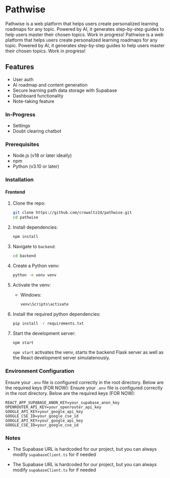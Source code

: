# Pathwise

Pathwise is a web platform that helps users create personalized learning roadmaps for any topic. Powered by AI, it generates step-by-step guides to help users master their chosen topics. Work in progress!
Pathwise is a web platform that helps users create personalized learning roadmaps for any topic. Powered by AI, it generates step-by-step guides to help users master their chosen topics. Work in progress!

## Features
- User auth
- AI roadmap and content generation
- Secure learning path data storage with Supabase
- Dashboard functionality
- Note-taking feature

### In-Progress
- Settings
- Doubt clearing chatbot

### Prerequisites
- Node.js (v18 or later ideally)
- npm
- Python (v3.10 or later)

### Installation

#### Frontend
1. Clone the repo:
   ```bash
   git clone https://github.com/crowaltz24/pathwise.git
   cd pathwise
   ```
2. Install dependencies:
   ```bash
   npm install
   ```

3. Navigate to `backend`:
   ```bash
   cd backend
   ```
4. Create a Python venv:
   ```bash
   python -m venv venv
   ```
5. Activate the venv:
   - Windows:
     ```bash
     venv\Scripts\activate
     ```
6. Install the required python dependencies:
   ```bash
   pip install -r requirements.txt
   ```

7. Start the development server:
   ```bash
   npm start
   ```

   `npm start` activates the venv, starts the backend Flask server as well as the React development server simulatenously.

### Environment Configuration
Ensure your `.env` file is configured correctly in the root directory. Below are the required keys (FOR NOW):
Ensure your `.env` file is configured correctly in the root directory. Below are the required keys (FOR NOW):

```
REACT_APP_SUPABASE_ANON_KEY=your_supabase_anon_key
OPENROUTER_API_KEY=your_openrouter_api_key
GOOGLE_API_KEY=your_google_api_key
GOOGLE_CSE_ID=your_google_cse_id
GOOGLE_API_KEY=your_google_api_key
GOOGLE_CSE_ID=your_google_cse_id
```

### Notes
- The Supabase URL is hardcoded for our project, but you can always modify `supabaseClient.ts` for if needed

- The Supabase URL is hardcoded for our project, but you can always modify `supabaseClient.ts` for if needed
